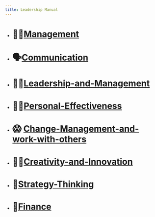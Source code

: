 ```yaml
---
title: Leadership Manual
---
```

- # 👩‍💼[Management](./Management/content/Management)    
    
- # 🗣️[Communication](./Management/content/Communication.md#)    
    
- # 🙋‍♀️[Leadership-and-Management](./Management/content/Leadership-and-Management.md#)    
    
- # 👩‍💻[Personal-Effectiveness](./Management/content/Personal-Effectiveness.md#)    
    
- # 😱 [Change-Management-and-work-with-others](./Management/content/Change-Management-and-work-with-others.md#)    
    
- # 👩‍🎨[Creativity-and-Innovation](./Management/content/Creativity-and-Innovation.md#)   
    
- # 🧠[Strategy-Thinking](./Management/content/Strategy-Thinking.md#)    
    
- # 🤑[Finance](./Management/content/Finance.md#)    
  
